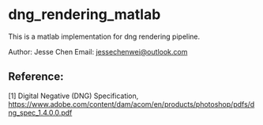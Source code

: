 # dng_rendering_matlab

This is a matlab implementation for dng rendering pipeline.

Author: Jesse Chen
Email: jessechenwei@outlook.com

## Reference:
[1] Digital Negative (DNG) Specification, https://www.adobe.com/content/dam/acom/en/products/photoshop/pdfs/dng_spec_1.4.0.0.pdf